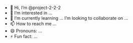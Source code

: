 - 👋 Hi, I’m @project-2-2-2
- 👀 I’m interested in ...
- 🌱 I’m currently learning ...
  I’m looking to collaborate on ...
- 📫 How to reach me ...
- 😄 Pronouns: ...
- ⚡ Fun fact: ...

<!---
project-2-2-2/project-2-2-2 is a ✨ special ✨ repository because its `README.md` (this file) appears on your GitHub profile.
You can click the Preview link to take a look at your changes.
--->

